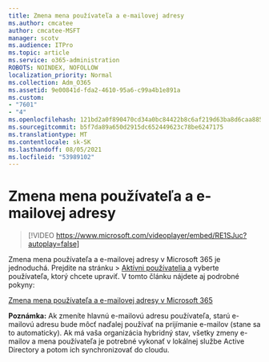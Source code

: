 ```yaml
---
title: Zmena mena používateľa a e-mailovej adresy
ms.author: cmcatee
author: cmcatee-MSFT
manager: scotv
ms.audience: ITPro
ms.topic: article
ms.service: o365-administration
ROBOTS: NOINDEX, NOFOLLOW
localization_priority: Normal
ms.collection: Adm_O365
ms.assetid: 9e00841d-fda2-4610-95a6-c99a4b1e891a
ms.custom:
- "7601"
- "4"
ms.openlocfilehash: 121bd2a0f890470cd34a0bc84422b8c6af219d63ba8d6caa8855383a1adbfa18
ms.sourcegitcommit: b5f7da89a650d2915dc652449623c78be6247175
ms.translationtype: MT
ms.contentlocale: sk-SK
ms.lasthandoff: 08/05/2021
ms.locfileid: "53989102"
---
```

# <a name="change-a-users-name-and-email-address"></a>Zmena mena používateľa a e-mailovej adresy

> [!VIDEO https://www.microsoft.com/videoplayer/embed/RE1SJuc?autoplay=false]

Zmena mena používateľa a e-mailovej adresy v Microsoft 365 je jednoduchá. Prejdite na  stránku \> [Aktívni používatelia a](https://go.microsoft.com/fwlink/p/?linkid=834822) vyberte používateľa, ktorý chcete upraviť. V tomto článku nájdete aj podrobné pokyny:
  
[Zmena mena používateľa a e-mailovej adresy v Microsoft 365](https://docs.microsoft.com/microsoft-365/admin/add-users/change-a-user-name-and-email-address)
  
 **Poznámka:** Ak zmeníte hlavnú e-mailovú adresu používateľa, starú e-mailovú adresu bude môcť naďalej používať na prijímanie e-mailov (stane sa to automaticky). Ak má vaša organizácia hybridný stav, všetky zmeny e-mailov a mena používateľa je potrebné vykonať v lokálnej službe Active Directory a potom ich synchronizovať do cloudu.